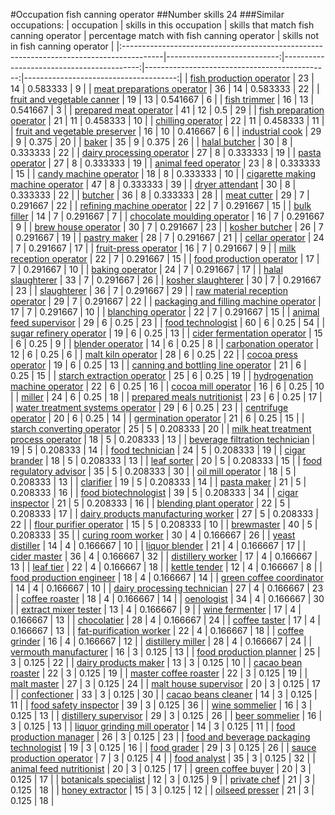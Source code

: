 #Occupation fish canning operator
##Number skills 24
###Similar occupations:
| occupation                                                                              |   skills in this occupation |   skills that match fish canning operator |   percentage match with fish canning operator |   skills not in fish canning operator |
|:----------------------------------------------------------------------------------------|----------------------------:|------------------------------------------:|----------------------------------------------:|--------------------------------------:|
| [fish production operator](fish_production_operator.md)                                 |                          23 |                                        14 |                                      0.583333 |                                     9 |
| [meat preparations operator](meat_preparations_operator.md)                             |                          36 |                                        14 |                                      0.583333 |                                    22 |
| [fruit and vegetable canner](fruit_and_vegetable_canner.md)                             |                          19 |                                        13 |                                      0.541667 |                                     6 |
| [fish trimmer](fish_trimmer.md)                                                         |                          16 |                                        13 |                                      0.541667 |                                     3 |
| [prepared meat operator](prepared_meat_operator.md)                                     |                          41 |                                        12 |                                      0.5      |                                    29 |
| [fish preparation operator](fish_preparation_operator.md)                               |                          21 |                                        11 |                                      0.458333 |                                    10 |
| [chilling operator](chilling_operator.md)                                               |                          22 |                                        11 |                                      0.458333 |                                    11 |
| [fruit and vegetable preserver](fruit_and_vegetable_preserver.md)                       |                          16 |                                        10 |                                      0.416667 |                                     6 |
| [industrial cook](industrial_cook.md)                                                   |                          29 |                                         9 |                                      0.375    |                                    20 |
| [baker](baker.md)                                                                       |                          35 |                                         9 |                                      0.375    |                                    26 |
| [halal butcher](halal_butcher.md)                                                       |                          30 |                                         8 |                                      0.333333 |                                    22 |
| [dairy processing operator](dairy_processing_operator.md)                               |                          27 |                                         8 |                                      0.333333 |                                    19 |
| [pasta operator](pasta_operator.md)                                                     |                          27 |                                         8 |                                      0.333333 |                                    19 |
| [animal feed operator](animal_feed_operator.md)                                         |                          23 |                                         8 |                                      0.333333 |                                    15 |
| [candy machine operator](candy_machine_operator.md)                                     |                          18 |                                         8 |                                      0.333333 |                                    10 |
| [cigarette making machine operator](cigarette_making_machine_operator.md)               |                          47 |                                         8 |                                      0.333333 |                                    39 |
| [dryer attendant](dryer_attendant.md)                                                   |                          30 |                                         8 |                                      0.333333 |                                    22 |
| [butcher](butcher.md)                                                                   |                          36 |                                         8 |                                      0.333333 |                                    28 |
| [meat cutter](meat_cutter.md)                                                           |                          29 |                                         7 |                                      0.291667 |                                    22 |
| [refining machine operator](refining_machine_operator.md)                               |                          22 |                                         7 |                                      0.291667 |                                    15 |
| [bulk filler](bulk_filler.md)                                                           |                          14 |                                         7 |                                      0.291667 |                                     7 |
| [chocolate moulding operator](chocolate_moulding_operator.md)                           |                          16 |                                         7 |                                      0.291667 |                                     9 |
| [brew house operator](brew_house_operator.md)                                           |                          30 |                                         7 |                                      0.291667 |                                    23 |
| [kosher butcher](kosher_butcher.md)                                                     |                          26 |                                         7 |                                      0.291667 |                                    19 |
| [pastry maker](pastry_maker.md)                                                         |                          28 |                                         7 |                                      0.291667 |                                    21 |
| [cellar operator](cellar_operator.md)                                                   |                          24 |                                         7 |                                      0.291667 |                                    17 |
| [fruit-press operator](fruit-press_operator.md)                                         |                          16 |                                         7 |                                      0.291667 |                                     9 |
| [milk reception operator](milk_reception_operator.md)                                   |                          22 |                                         7 |                                      0.291667 |                                    15 |
| [food production operator](food_production_operator.md)                                 |                          17 |                                         7 |                                      0.291667 |                                    10 |
| [baking operator](baking_operator.md)                                                   |                          24 |                                         7 |                                      0.291667 |                                    17 |
| [halal slaughterer](halal_slaughterer.md)                                               |                          33 |                                         7 |                                      0.291667 |                                    26 |
| [kosher slaughterer](kosher_slaughterer.md)                                             |                          30 |                                         7 |                                      0.291667 |                                    23 |
| [slaughterer](slaughterer.md)                                                           |                          36 |                                         7 |                                      0.291667 |                                    29 |
| [raw material reception operator](raw_material_reception_operator.md)                   |                          29 |                                         7 |                                      0.291667 |                                    22 |
| [packaging and filling machine operator](packaging_and_filling_machine_operator.md)     |                          17 |                                         7 |                                      0.291667 |                                    10 |
| [blanching operator](blanching_operator.md)                                             |                          22 |                                         7 |                                      0.291667 |                                    15 |
| [animal feed supervisor](animal_feed_supervisor.md)                                     |                          29 |                                         6 |                                      0.25     |                                    23 |
| [food technologist](food_technologist.md)                                               |                          60 |                                         6 |                                      0.25     |                                    54 |
| [sugar refinery operator](sugar_refinery_operator.md)                                   |                          19 |                                         6 |                                      0.25     |                                    13 |
| [cider fermentation operator](cider_fermentation_operator.md)                           |                          15 |                                         6 |                                      0.25     |                                     9 |
| [blender operator](blender_operator.md)                                                 |                          14 |                                         6 |                                      0.25     |                                     8 |
| [carbonation operator](carbonation_operator.md)                                         |                          12 |                                         6 |                                      0.25     |                                     6 |
| [malt kiln operator](malt_kiln_operator.md)                                             |                          28 |                                         6 |                                      0.25     |                                    22 |
| [cocoa press operator](cocoa_press_operator.md)                                         |                          19 |                                         6 |                                      0.25     |                                    13 |
| [canning and bottling line operator](canning_and_bottling_line_operator.md)             |                          21 |                                         6 |                                      0.25     |                                    15 |
| [starch extraction operator](starch_extraction_operator.md)                             |                          25 |                                         6 |                                      0.25     |                                    19 |
| [hydrogenation machine operator](hydrogenation_machine_operator.md)                     |                          22 |                                         6 |                                      0.25     |                                    16 |
| [cocoa mill operator](cocoa_mill_operator.md)                                           |                          16 |                                         6 |                                      0.25     |                                    10 |
| [miller](miller.md)                                                                     |                          24 |                                         6 |                                      0.25     |                                    18 |
| [prepared meals nutritionist](prepared_meals_nutritionist.md)                           |                          23 |                                         6 |                                      0.25     |                                    17 |
| [water treatment systems operator](water_treatment_systems_operator.md)                 |                          29 |                                         6 |                                      0.25     |                                    23 |
| [centrifuge operator](centrifuge_operator.md)                                           |                          20 |                                         6 |                                      0.25     |                                    14 |
| [germination operator](germination_operator.md)                                         |                          21 |                                         6 |                                      0.25     |                                    15 |
| [starch converting operator](starch_converting_operator.md)                             |                          25 |                                         5 |                                      0.208333 |                                    20 |
| [milk heat treatment process operator](milk_heat_treatment_process_operator.md)         |                          18 |                                         5 |                                      0.208333 |                                    13 |
| [beverage filtration technician](beverage_filtration_technician.md)                     |                          19 |                                         5 |                                      0.208333 |                                    14 |
| [food technician](food_technician.md)                                                   |                          24 |                                         5 |                                      0.208333 |                                    19 |
| [cigar brander](cigar_brander.md)                                                       |                          18 |                                         5 |                                      0.208333 |                                    13 |
| [leaf sorter](leaf_sorter.md)                                                           |                          20 |                                         5 |                                      0.208333 |                                    15 |
| [food regulatory advisor](food_regulatory_advisor.md)                                   |                          35 |                                         5 |                                      0.208333 |                                    30 |
| [oil mill operator](oil_mill_operator.md)                                               |                          18 |                                         5 |                                      0.208333 |                                    13 |
| [clarifier](clarifier.md)                                                               |                          19 |                                         5 |                                      0.208333 |                                    14 |
| [pasta maker](pasta_maker.md)                                                           |                          21 |                                         5 |                                      0.208333 |                                    16 |
| [food biotechnologist](food_biotechnologist.md)                                         |                          39 |                                         5 |                                      0.208333 |                                    34 |
| [cigar inspector](cigar_inspector.md)                                                   |                          21 |                                         5 |                                      0.208333 |                                    16 |
| [blending plant operator](blending_plant_operator.md)                                   |                          22 |                                         5 |                                      0.208333 |                                    17 |
| [dairy products manufacturing worker](dairy_products_manufacturing_worker.md)           |                          27 |                                         5 |                                      0.208333 |                                    22 |
| [flour purifier operator](flour_purifier_operator.md)                                   |                          15 |                                         5 |                                      0.208333 |                                    10 |
| [brewmaster](brewmaster.md)                                                             |                          40 |                                         5 |                                      0.208333 |                                    35 |
| [curing room worker](curing_room_worker.md)                                             |                          30 |                                         4 |                                      0.166667 |                                    26 |
| [yeast distiller](yeast_distiller.md)                                                   |                          14 |                                         4 |                                      0.166667 |                                    10 |
| [liquor blender](liquor_blender.md)                                                     |                          21 |                                         4 |                                      0.166667 |                                    17 |
| [cider master](cider_master.md)                                                         |                          36 |                                         4 |                                      0.166667 |                                    32 |
| [distillery worker](distillery_worker.md)                                               |                          17 |                                         4 |                                      0.166667 |                                    13 |
| [leaf tier](leaf_tier.md)                                                               |                          22 |                                         4 |                                      0.166667 |                                    18 |
| [kettle tender](kettle_tender.md)                                                       |                          12 |                                         4 |                                      0.166667 |                                     8 |
| [food production engineer](food_production_engineer.md)                                 |                          18 |                                         4 |                                      0.166667 |                                    14 |
| [green coffee coordinator](green coffee coordinator.md)                                 |                          14 |                                         4 |                                      0.166667 |                                    10 |
| [dairy processing technician](dairy_processing_technician.md)                           |                          27 |                                         4 |                                      0.166667 |                                    23 |
| [coffee roaster](coffee_roaster.md)                                                     |                          18 |                                         4 |                                      0.166667 |                                    14 |
| [oenologist](oenologist.md)                                                             |                          34 |                                         4 |                                      0.166667 |                                    30 |
| [extract mixer tester](extract_mixer_tester.md)                                         |                          13 |                                         4 |                                      0.166667 |                                     9 |
| [wine fermenter](wine_fermenter.md)                                                     |                          17 |                                         4 |                                      0.166667 |                                    13 |
| [chocolatier](chocolatier.md)                                                           |                          28 |                                         4 |                                      0.166667 |                                    24 |
| [coffee taster](coffee_taster.md)                                                       |                          17 |                                         4 |                                      0.166667 |                                    13 |
| [fat-purification worker](fat-purification_worker.md)                                   |                          22 |                                         4 |                                      0.166667 |                                    18 |
| [coffee grinder](coffee_grinder.md)                                                     |                          16 |                                         4 |                                      0.166667 |                                    12 |
| [distillery miller](distillery_miller.md)                                               |                          28 |                                         4 |                                      0.166667 |                                    24 |
| [vermouth manufacturer](vermouth_manufacturer.md)                                       |                          16 |                                         3 |                                      0.125    |                                    13 |
| [food production planner](food_production_planner.md)                                   |                          25 |                                         3 |                                      0.125    |                                    22 |
| [dairy products maker](dairy_products_maker.md)                                         |                          13 |                                         3 |                                      0.125    |                                    10 |
| [cacao bean roaster](cacao_bean_roaster.md)                                             |                          22 |                                         3 |                                      0.125    |                                    19 |
| [master coffee roaster](master_coffee_roaster.md)                                       |                          22 |                                         3 |                                      0.125    |                                    19 |
| [malt master](malt_master.md)                                                           |                          27 |                                         3 |                                      0.125    |                                    24 |
| [malt house supervisor](malt_house_supervisor.md)                                       |                          20 |                                         3 |                                      0.125    |                                    17 |
| [confectioner](confectioner.md)                                                         |                          33 |                                         3 |                                      0.125    |                                    30 |
| [cacao beans cleaner](cacao_beans_cleaner.md)                                           |                          14 |                                         3 |                                      0.125    |                                    11 |
| [food safety inspector](food_safety_inspector.md)                                       |                          39 |                                         3 |                                      0.125    |                                    36 |
| [wine sommelier](wine_sommelier.md)                                                     |                          16 |                                         3 |                                      0.125    |                                    13 |
| [distillery supervisor](distillery_supervisor.md)                                       |                          29 |                                         3 |                                      0.125    |                                    26 |
| [beer sommelier](beer_sommelier.md)                                                     |                          16 |                                         3 |                                      0.125    |                                    13 |
| [liquor grinding mill operator](liquor_grinding_mill_operator.md)                       |                          14 |                                         3 |                                      0.125    |                                    11 |
| [food production manager](food_production_manager.md)                                   |                          26 |                                         3 |                                      0.125    |                                    23 |
| [food and beverage packaging technologist](food_and_beverage_packaging_technologist.md) |                          19 |                                         3 |                                      0.125    |                                    16 |
| [food grader](food_grader.md)                                                           |                          29 |                                         3 |                                      0.125    |                                    26 |
| [sauce production operator](sauce_production_operator.md)                               |                           7 |                                         3 |                                      0.125    |                                     4 |
| [food analyst](food_analyst.md)                                                         |                          35 |                                         3 |                                      0.125    |                                    32 |
| [animal feed nutritionist](animal_feed_nutritionist.md)                                 |                          20 |                                         3 |                                      0.125    |                                    17 |
| [green coffee buyer](green_coffee_buyer.md)                                             |                          20 |                                         3 |                                      0.125    |                                    17 |
| [botanicals specialist](botanicals_specialist.md)                                       |                          12 |                                         3 |                                      0.125    |                                     9 |
| [private chef](private_chef.md)                                                         |                          21 |                                         3 |                                      0.125    |                                    18 |
| [honey extractor](honey_extractor.md)                                                   |                          15 |                                         3 |                                      0.125    |                                    12 |
| [oilseed presser](oilseed_presser.md)                                                   |                          21 |                                         3 |                                      0.125    |                                    18 |
